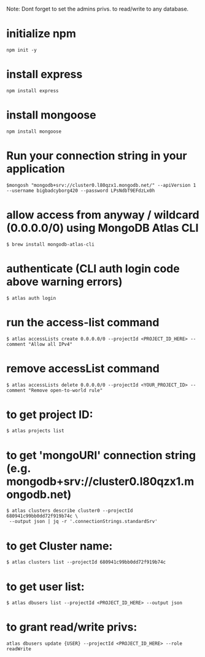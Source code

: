 Note:
	Dont forget to set the admins privs. to read/write to any database.
# initialize npm
	npm init -y
	
# install express
	npm install express

# install mongoose
	npm install mongoose


# Run your connection string in your application
	$mongosh "mongodb+srv://cluster0.l80qzx1.mongodb.net/" --apiVersion 1 --username bigbadcyborg420 --password LPsNdbT9EFdzLx0h


# allow access from anyway / wildcard (0.0.0.0/0) using MongoDB Atlas CLI
	$ brew install mongodb-atlas-cli

# authenticate (CLI auth login code above warning errors)
	$ atlas auth login

# run the access-list command
	$ atlas accessLists create 0.0.0.0/0 --projectId <PROJECT_ID_HERE> --comment "Allow all IPv4"

# remove accessList command
	$ atlas accessLists delete 0.0.0.0/0 --projectId <YOUR_PROJECT_ID> --comment "Remove open‐to‐world rule"

# to get project ID:
	$ atlas projects list

# to get 'mongoURI' connection string (e.g. mongodb+srv://cluster0.l80qzx1.mongodb.net)
	$ atlas clusters describe cluster0 --projectId 680941c99bb0dd72f919b74c \
 	 --output json | jq -r '.connectionStrings.standardSrv'
  
# to get Cluster name:
	$ atlas clusters list --projectId 680941c99bb0dd72f919b74c

# to get user list:
	$ atlas dbusers list --projectId <PROJECT_ID_HERE> --output json

# to grant read/write privs:
	atlas dbusers update {USER} --projectId <PROJECT_ID_HERE> --role readWrite
